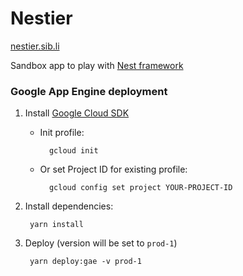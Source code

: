 # Nestier

[nestier.sib.li](https://nestier.sib.li)

Sandbox app to play with [Nest framework](https://github.com/nestjs/nest)


### Google App Engine deployment

1. Install [Google Cloud SDK](https://cloud.google.com/sdk/docs/) 

    - Init profile:

            gcloud init
        
    - Or set Project ID for existing profile:

            gcloud config set project YOUR-PROJECT-ID
        
2. Install dependencies:

        yarn install

3. Deploy (version will be set to `prod-1`)

        yarn deploy:gae -v prod-1